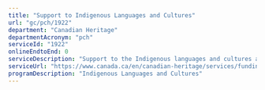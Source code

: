 ```yaml
---
title: "Support to Indigenous Languages and Cultures"
url: "gc/pch/1922"
department: "Canadian Heritage"
departmentAcronym: "pch"
serviceId: "1922"
onlineEndtoEnd: 0
serviceDescription: "Support to the Indigenous languages and cultures allows to promote, revitalize and preserve Indigenous languages and cultures; strengthen Indigenous cultural identity; and increase Indigenous participation in Canadian society."
serviceUrl: "https://www.canada.ca/en/canadian-heritage/services/funding/aboriginal-peoples.html"
programDescription: "Indigenous Languages and Cultures"
---
```

